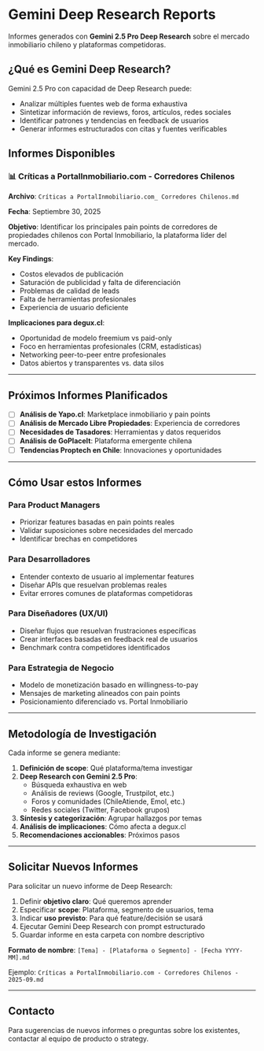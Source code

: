 # Gemini Deep Research Reports

Informes generados con **Gemini 2.5 Pro Deep Research** sobre el mercado inmobiliario chileno y plataformas competidoras.

## ¿Qué es Gemini Deep Research?

Gemini 2.5 Pro con capacidad de Deep Research puede:
- Analizar múltiples fuentes web de forma exhaustiva
- Sintetizar información de reviews, foros, artículos, redes sociales
- Identificar patrones y tendencias en feedback de usuarios
- Generar informes estructurados con citas y fuentes verificables

## Informes Disponibles

### 📊 Críticas a PortalInmobiliario.com - Corredores Chilenos
**Archivo**: `Críticas a PortalInmobiliario.com_ Corredores Chilenos.md`

**Fecha**: Septiembre 30, 2025

**Objetivo**: Identificar los principales pain points de corredores de propiedades chilenos con Portal Inmobiliario, la plataforma líder del mercado.

**Key Findings**:
- Costos elevados de publicación
- Saturación de publicidad y falta de diferenciación
- Problemas de calidad de leads
- Falta de herramientas profesionales
- Experiencia de usuario deficiente

**Implicaciones para degux.cl**:
- Oportunidad de modelo freemium vs paid-only
- Foco en herramientas profesionales (CRM, estadísticas)
- Networking peer-to-peer entre profesionales
- Datos abiertos y transparentes vs. data silos

---

## Próximos Informes Planificados

- [ ] **Análisis de Yapo.cl**: Marketplace inmobiliario y pain points
- [ ] **Análisis de Mercado Libre Propiedades**: Experiencia de corredores
- [ ] **Necesidades de Tasadores**: Herramientas y datos requeridos
- [ ] **Análisis de GoPlaceIt**: Plataforma emergente chilena
- [ ] **Tendencias Proptech en Chile**: Innovaciones y oportunidades

---

## Cómo Usar estos Informes

### Para Product Managers
- Priorizar features basadas en pain points reales
- Validar suposiciones sobre necesidades del mercado
- Identificar brechas en competidores

### Para Desarrolladores
- Entender contexto de usuario al implementar features
- Diseñar APIs que resuelvan problemas reales
- Evitar errores comunes de plataformas competidoras

### Para Diseñadores (UX/UI)
- Diseñar flujos que resuelvan frustraciones específicas
- Crear interfaces basadas en feedback real de usuarios
- Benchmark contra competidores identificados

### Para Estrategia de Negocio
- Modelo de monetización basado en willingness-to-pay
- Mensajes de marketing alineados con pain points
- Posicionamiento diferenciado vs. Portal Inmobiliario

---

## Metodología de Investigación

Cada informe se genera mediante:

1. **Definición de scope**: Qué plataforma/tema investigar
2. **Deep Research con Gemini 2.5 Pro**:
   - Búsqueda exhaustiva en web
   - Análisis de reviews (Google, Trustpilot, etc.)
   - Foros y comunidades (ChileAtiende, Emol, etc.)
   - Redes sociales (Twitter, Facebook grupos)
3. **Síntesis y categorización**: Agrupar hallazgos por temas
4. **Análisis de implicaciones**: Cómo afecta a degux.cl
5. **Recomendaciones accionables**: Próximos pasos

---

## Solicitar Nuevos Informes

Para solicitar un nuevo informe de Deep Research:

1. Definir **objetivo claro**: Qué queremos aprender
2. Especificar **scope**: Plataforma, segmento de usuarios, tema
3. Indicar **uso previsto**: Para qué feature/decisión se usará
4. Ejecutar Gemini Deep Research con prompt estructurado
5. Guardar informe en esta carpeta con nombre descriptivo

**Formato de nombre**: `[Tema] - [Plataforma o Segmento] - [Fecha YYYY-MM].md`

Ejemplo: `Críticas a PortalInmobiliario.com - Corredores Chilenos - 2025-09.md`

---

## Contacto

Para sugerencias de nuevos informes o preguntas sobre los existentes, contactar al equipo de producto o strategy.
